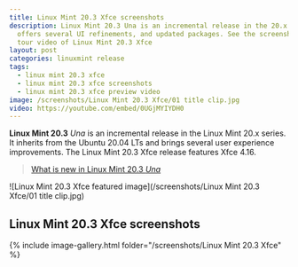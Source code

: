 ```yaml
---
title: Linux Mint 20.3 Xfce screenshots
description: Linux Mint 20.3 Una is an incremental release in the 20.x series. It
  offers several UI refinements, and updated packages. See the screenshots and desktop
  tour video of Linux Mint 20.3 Xfce
layout: post
categories: linuxmint release
tags:
  - linux mint 20.3 xfce
  - linux mint 20.3 xfce screenshots
  - linux mint 20.3 xfce preview video
image: /screenshots/Linux Mint 20.3 Xfce/01 title clip.jpg
video: https://youtube.com/embed/0UGjMYIYDH0  
---
```


**Linux Mint 20.3** *Una* is an incremental release in the Linux Mint 20.x series. It inherits from the Ubuntu 20.04 LTs and brings several user experience improvements. The Linux Mint 20.3 Xfce release features Xfce 4.16.

> [What is new in Linux Mint 20.3 <em>Una</em>](/linux-mint-203-emuna-em-released/)

![Linux Mint 20.3 Xfce featured image](/screenshots/Linux Mint 20.3 Xfce/01 title clip.jpg)

## Linux Mint 20.3 Xfce screenshots
{% include image-gallery.html folder="/screenshots/Linux Mint 20.3 Xfce" %}

